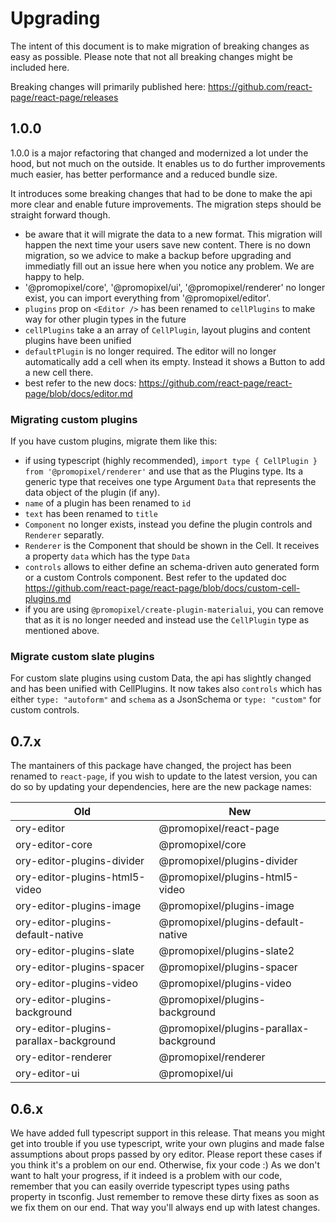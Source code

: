 # Upgrading

The intent of this document is to make migration of breaking changes as easy as possible.
Please note that not all breaking changes might be included here.

Breaking changes will primarily published here: https://github.com/react-page/react-page/releases

## 1.0.0

1.0.0 is a major refactoring that changed and modernized a lot under the hood, but not much on the outside. It enables us to do further improvements much easier, has better performance and a reduced bundle size.

It introduces some breaking changes that had to be done to make the api more clear and enable future improvements. The migration steps should be straight forward though.

- be aware that it will migrate the data to a new format. This migration will happen the next time your users save new content. There is no down migration, so we advice to make a backup before upgrading and immediatly fill out an issue here when you notice any problem. We are happy to help.
- '@promopixel/core', '@promopixel/ui', '@promopixel/renderer' no longer exist, you can import everything from '@promopixel/editor'.
- `plugins` prop on `<Editor />` has been renamed to `cellPlugins` to make way for other plugin types in the future
- `cellPlugins` take a an array of `CellPlugin`, layout plugins and content plugins have been unified
- `defaultPlugin` is no longer required. The editor will no longer automatically add a cell when its empty. Instead it shows a Button to add a new cell there.
- best refer to the new docs: https://github.com/react-page/react-page/blob/docs/editor.md

### Migrating custom plugins

If you have custom plugins, migrate them like this:

- if using typescript (highly recommended), `import type { CellPlugin } from '@promopixel/renderer'` and use that as the Plugins type. Its a generic type that receives one type Argument `Data` that represents the data object of the plugin (if any).
- `name` of a plugin has been renamed to `id`
- `text` has been renamed to `title`
- `Component` no longer exists, instead you define the plugin controls and `Renderer` separatly.
- `Renderer` is the Component that should be shown in the Cell. It receives a property `data` which has the type `Data`
- `controls` allows to either define an schema-driven auto generated form or a custom Controls component. Best refer to the updated doc https://github.com/react-page/react-page/blob/docs/custom-cell-plugins.md
- if you are using `@promopixel/create-plugin-materialui`, you can remove that as it is no longer needed and instead use the `CellPlugin` type as mentioned above.

### Migrate custom slate plugins

For custom slate plugins using custom Data, the api has slightly changed and has been unified with CellPlugins.
It now takes also `controls` which has either `type: "autoform"` and `schema` as a JsonSchema or `type: "custom"` for custom controls.

## 0.7.x

The mantainers of this package have changed, the project has been renamed to `react-page`, if you wish to update to the latest version, you can do so by updating your dependencies, here are the new package names:

| Old                                    | New                                     |
| -------------------------------------- | --------------------------------------- |
| ory-editor                             | @promopixel/react-page                  |
| ory-editor-core                        | @promopixel/core                        |
| ory-editor-plugins-divider             | @promopixel/plugins-divider             |
| ory-editor-plugins-html5-video         | @promopixel/plugins-html5-video         |
| ory-editor-plugins-image               | @promopixel/plugins-image               |
| ory-editor-plugins-default-native      | @promopixel/plugins-default-native      |
| ory-editor-plugins-slate               | @promopixel/plugins-slate2               |
| ory-editor-plugins-spacer              | @promopixel/plugins-spacer              |
| ory-editor-plugins-video               | @promopixel/plugins-video               |
| ory-editor-plugins-background          | @promopixel/plugins-background          |
| ory-editor-plugins-parallax-background | @promopixel/plugins-parallax-background |
| ory-editor-renderer                    | @promopixel/renderer                    |
| ory-editor-ui                          | @promopixel/ui                          |

## 0.6.x

We have added full typescript support in this release. That means you might get into trouble if you use typescript, write your own plugins and made false assumptions about props passed by ory editor.
Please report these cases if you think it's a problem on our end. Otherwise, fix your code :) As we don't want to halt your progress, if it indeed is a problem with our code, remember that you can easily override typescript types using paths property in tsconfig. Just remember to remove these dirty fixes as soon as we fix them on our end. That way you'll always end up with latest changes.
